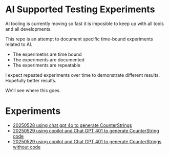 # AI Supported Testing Experiments

AI tooling is currently moving so fast it is imposible to keep up with all tools and all developments.

This repo is an attempt to document specific time-bound experiments related to AI.

- The experimetns are time bound
- The experiments are documented
- The experiments are repeatable

I expect repeated experiments over time to demonstrate different results. Hopefully better results.

We'll see where this goes.


# Experiments

- [20250528 using chat gpt 4o to generate CounterStrings](counterstrings/generating/20250528-gpt-40-generate-counterstring.md)
- [20250529 using copilot and Chat GPT 401 to generate CounterString code](counterstrings/generating/20250529-copilot-gpt-4-1-generate-code.md)
- [20250529 using copilot and Chat GPT 401 to generate CounterStrings without code](counterstrings/generating/20250529-copilot-gpt-4-1-generate-string.md)

